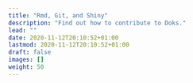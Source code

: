 ```yaml
---
title: "Rmd, Git, and Shiny"
description: "Find out how to contribute to Doks."
lead: ""
date: 2020-11-12T20:10:52+01:00
lastmod: 2020-11-12T20:10:52+01:00
draft: false
images: []
weight: 50
---
```

